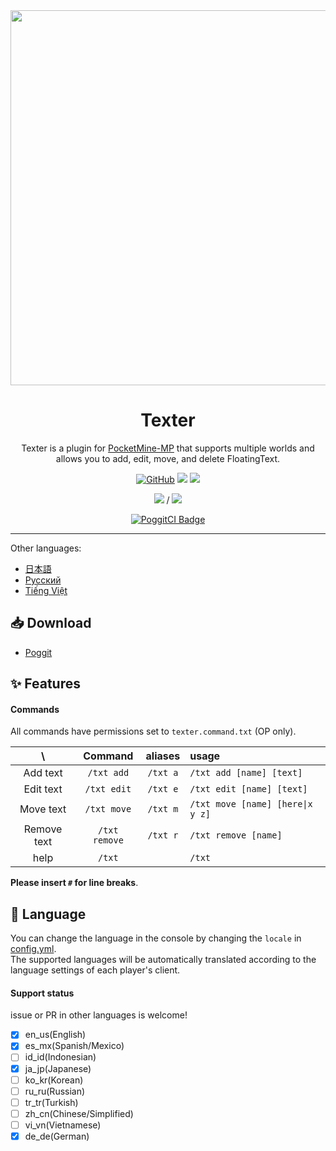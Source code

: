 <div align="center">

<img src="/assets/Texter.png" width="600px">

<h1>Texter</h1>

Texter is a plugin for [PocketMine-MP](https://github.com/pmmp/PocketMine-MP) that supports multiple worlds and allows you to add, edit, move, and delete FloatingText.

[![GitHub](https://img.shields.io/github/license/fuyutsuki/Texter?style=flat-square)](https://github.com/fuyutsuki/Texter/blob/master/LICENSE)
[![](https://poggit.pmmp.io/shield.state/Texter&style=flat-square)](https://poggit.pmmp.io/p/Texter)
[![](https://poggit.pmmp.io/shield.api/Texter&style=flat-square)](https://poggit.pmmp.io/p/Texter)

[![](https://poggit.pmmp.io/shield.dl/Texter&style=flat-square)](https://poggit.pmmp.io/p/Texter) / [![](https://poggit.pmmp.io/shield.dl.total/Texter&style=flat-square)](https://poggit.pmmp.io/p/Texter)

[![PoggitCI Badge](https://poggit.pmmp.io/ci.badge/fuyutsuki/Texter/Texter)](https://poggit.pmmp.io/ci/fuyutsuki/Texter/Texter)

</div>

***

<!--
**This branch is under development. It may contain many bugs.**
-->

Other languages:
- [日本語](/.github/readme/ja_jp.md)
- [Русский](/.github/readme/ru_ru.md)
- [Tiếng Việt](/.github/readme/vi_vn.md)


:inbox_tray: Download
-----------------------------------------

* [Poggit](https://poggit.pmmp.io/p/Texter)


:sparkles: Features
-----------------------------------------

#### Commands

All commands have permissions set to `texter.command.txt` (OP only).

| \ |Command|aliases|usage|
|:--:|:--:|:--:|:--|
|Add text|`/txt add`|`/txt a`|`/txt add [name] [text]`|
|Edit text|`/txt edit`|`/txt e`|`/txt edit [name] [text]`|
|Move text|`/txt move`|`/txt m`|`/txt move [name] [here\|x y z]`|
|Remove text|`/txt remove`|`/txt r`|`/txt remove [name]`|
|help|`/txt`||`/txt`|

**Please insert `#` for line breaks**.


:symbols: Language
-----------------------------------------

You can change the language in the console by changing the `locale` in [config.yml](/resources/config.yml).  
The supported languages will be automatically translated according to the language settings of each player's client.

#### Support status

issue or PR in other languages is welcome!

- [x] en_us(English)
- [x] es_mx(Spanish/Mexico)
- [ ] id_id(Indonesian)
- [x] ja_jp(Japanese)
- [ ] ko_kr(Korean)
- [ ] ru_ru(Russian)
- [ ] tr_tr(Turkish)
- [ ] zh_cn(Chinese/Simplified)
- [ ] vi_vn(Vietnamese)
- [x] de_de(German)
